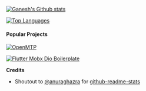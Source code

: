 [![Ganesh's Github stats](https://github-readme-stats.vercel.app/api?count_private=true&username=ganeshrvel&show_icons=true)](https://github.com/ganeshrvel)


[![Top Languages](https://github-readme-stats.vercel.app/api/top-langs/?count_private=true&username=ganeshrvel&langs_count=10&layout=compact&hide=html,css,ruby)](https://github.com/ganeshrvel)


#### Popular Projects

[![OpenMTP](https://github-readme-stats.vercel.app/api/pin/?show_owner=true&username=ganeshrvel&repo=openmtp)](https://github.com/ganeshrvel/openmtp)


[![Flutter Mobx Dio Boilerplate](https://github-readme-stats.vercel.app/api/pin/?show_owner=true&username=ganeshrvel&repo=flutter_mobx_dio_boilerplate)](https://github.com/ganeshrvel/flutter_mobx_dio_boilerplate)


**Credits**

- Shoutout to [@anuraghazra](https://github.com/anuraghazra "@anuraghazra") for [github-readme-stats](https://github.com/anuraghazra/github-readme-stats "github-readme-stats")
